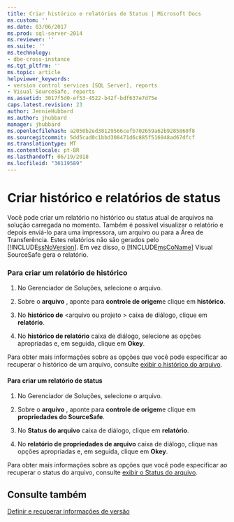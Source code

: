 ```yaml
---
title: Criar histórico e relatórios de Status | Microsoft Docs
ms.custom: ''
ms.date: 03/06/2017
ms.prod: sql-server-2014
ms.reviewer: ''
ms.suite: ''
ms.technology:
- dbe-cross-instance
ms.tgt_pltfrm: ''
ms.topic: article
helpviewer_keywords:
- version control services [SQL Server], reports
- Visual SourceSafe, reports
ms.assetid: 3017f5d0-ef53-4522-b42f-bdf637e7d75e
caps.latest.revision: 23
author: JennieHubbard
ms.author: jhubbard
manager: jhubbard
ms.openlocfilehash: a2050b2ed38129566cefb702659a62b9285860f8
ms.sourcegitcommit: 5dd5cad0c1bbd308471d6c885f516948ad67dfcf
ms.translationtype: MT
ms.contentlocale: pt-BR
ms.lasthandoff: 06/19/2018
ms.locfileid: "36119589"
---
```

# <a name="create-history-and-status-reports"></a>Criar histórico e relatórios de status
  Você pode criar um relatório no histórico ou status atual de arquivos na solução carregada no momento. Também é possível visualizar o relatório e depois enviá-lo para uma impressora, um arquivo ou para a Área de Transferência. Estes relatórios não são gerados pelo [!INCLUDE[ssNoVersion](../includes/ssnoversion-md.md)]. Em vez disso, o [!INCLUDE[msCoName](../includes/msconame-md.md)] Visual SourceSafe gera o relatório.  
  
### <a name="to-create-a-history-report"></a>Para criar um relatório de histórico  
  
1.  No Gerenciador de Soluções, selecione o arquivo.  
  
2.  Sobre o **arquivo** , aponte para **controle de origem**e clique em **histórico**.  
  
3.  No **histórico de** \<arquivo ou projeto > caixa de diálogo, clique em **relatório**.  
  
4.  No **histórico de relatório** caixa de diálogo, selecione as opções apropriadas e, em seguida, clique em **Okey**.  
  
 Para obter mais informações sobre as opções que você pode especificar ao recuperar o histórico de um arquivo, consulte [exibir o histórico do arquivo](../../2014/database-engine/view-file-history.md).  
  
#### <a name="to-create-a-status-report"></a>Para criar um relatório de status  
  
1.  No Gerenciador de Soluções, selecione o arquivo.  
  
2.  Sobre o **arquivo** , aponte para **controle de origem**e clique em **propriedades do SourceSafe**.  
  
3.  No **Status do arquivo** caixa de diálogo, clique em **relatório**.  
  
4.  No **relatório de propriedades de arquivo** caixa de diálogo, clique nas opções apropriadas e, em seguida, clique em **Okey**.  
  
 Para obter mais informações sobre as opções que você pode especificar ao recuperar o status do arquivo, consulte [exibir o Status do arquivo](../../2014/database-engine/view-file-status.md).  
  
## <a name="see-also"></a>Consulte também  
 [Definir e recuperar informações de versão](../../2014/database-engine/set-and-retrieve-version-information.md)  
  
  